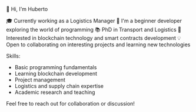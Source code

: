 👋 Hi, I'm Huberto

🎓 Currently working as a Logistics Manager
🌱 I'm a beginner developer exploring the world of programming
📚 PhD in Transport and Logistics
🔭 Interested in blockchain technology and smart contracts development
💡 Open to collaborating on interesting projects and learning new technologies

Skills:
- Basic programming fundamentals
- Learning blockchain development
- Project management
- Logistics and supply chain expertise
- Academic research and teaching

Feel free to reach out for collaboration or discussion!

